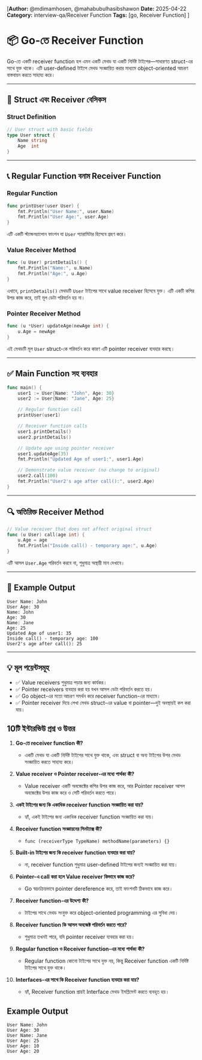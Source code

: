 [**Author:** @mdimamhosen, @mahabubulhasibshawon
**Date:** 2025-04-22
**Category:** interview-qa/Receiver Function
**Tags:** [go, Receiver Function]
]


# 📦 Go-তে Receiver Function

Go-তে একটি receiver function হল এমন একটি মেথড যা একটি নির্দিষ্ট টাইপের—সাধারণত struct-এর সাথে যুক্ত থাকে। এটি user-defined টাইপে মেথড সংজ্ঞায়িত করার মাধ্যমে object-oriented আচরণ বাস্তবায়ন করতে সাহায্য করে।

---

## 🧱 Struct এবং Receiver বেসিকস

### Struct Definition

```go
// User struct with basic fields
type User struct {
	Name string
	Age  int
}
```

---

## 📞 Regular Function বনাম Receiver Function

### Regular Function

```go
func printUser(user User) {
	fmt.Println("User Name:", user.Name)
	fmt.Println("User Age:", user.Age)
}
```

এটি একটি স্ট্যান্ডঅ্যালোন ফাংশন যা `User` প্যারামিটার হিসেবে গ্রহণ করে।

### Value Receiver Method

```go
func (u User) printDetails() {
	fmt.Println("Name:", u.Name)
	fmt.Println("Age:", u.Age)
}
```

এখানে, `printDetails()` মেথডটি `User` টাইপের সাথে value receiver হিসেবে যুক্ত। এটি একটি কপির উপর কাজ করে, তাই মূল ডেটা পরিবর্তন হয় না।

### Pointer Receiver Method

```go
func (u *User) updateAge(newAge int) {
	u.Age = newAge
}
```

এই মেথডটি মূল `User` struct-কে পরিবর্তন করে কারণ এটি pointer receiver ব্যবহার করছে।

---

## ✅ Main Function সহ ব্যবহার

```go
func main() {
	user1 := User{Name: "John", Age: 30}
	user2 := User{Name: "Jane", Age: 25}

	// Regular function call
	printUser(user1)

	// Receiver function calls
	user1.printDetails()
	user2.printDetails()

	// Update age using pointer receiver
	user1.updateAge(35)
	fmt.Println("Updated Age of user1:", user1.Age)

	// Demonstrate value receiver (no change to original)
	user2.call(100)
	fmt.Println("User2's age after call():", user2.Age)
}
```

---

## 🔍 অতিরিক্ত Receiver Method

```go
// Value receiver that does not affect original struct
func (u User) call(age int) {
	u.Age = age
	fmt.Println("Inside call() - temporary age:", u.Age)
}
```

এটি আসল `User.Age` পরিবর্তন করবে না, শুধুমাত্র অস্থায়ী মান দেখাবে।

---

## 🧪 Example Output

```
User Name: John
User Age: 30
Name: John
Age: 30
Name: Jane
Age: 25
Updated Age of user1: 35
Inside call() - temporary age: 100
User2's age after call(): 25
```

---

## 💡 মূল পয়েন্টসমূহ

* ✅ Value receivers শুধুমাত্র পড়ার জন্য কার্যকর।
* ✅ Pointer receivers ব্যবহার করা হয় যখন আসল ডেটা পরিবর্তন করতে হয়।
* ✅ Go object-এর মতো আচরণ সমর্থন করে receiver function-এর মাধ্যমে।
* ✅ Pointer receiver দিয়ে লেখা মেথড struct-এর value বা pointer—দুই অবস্থায়ই কল করা যায়।

## 10টি ইন্টারভিউ প্রশ্ন ও উত্তর

1. **Go-তে receiver function কী?**

   * একটি মেথড যা একটি নির্দিষ্ট টাইপের সাথে যুক্ত থাকে, এবং struct বা অন্য টাইপের উপর মেথড সংজ্ঞায়িত করতে সাহায্য করে।

2. **Value receiver ও Pointer receiver-এর মধ্যে পার্থক্য কী?**

   * Value receiver একটি অবজেক্টের কপির উপর কাজ করে, আর Pointer receiver আসল অবজেক্টের উপর কাজ করে ও সেটি পরিবর্তন করতে পারে।

3. **একই টাইপের জন্য কি একাধিক receiver function সংজ্ঞায়িত করা যায়?**

   * হ্যাঁ, একই টাইপের জন্য একাধিক receiver function সংজ্ঞায়িত করা যায়।

4. **Receiver function সংজ্ঞায়নের সিনট্যাক্স কী?**

   * `func (receiverType TypeName) methodName(parameters) {}`

5. **Built-in টাইপের জন্য কি receiver function ব্যবহার করা যায়?**

   * না, receiver function শুধুমাত্র user-defined টাইপের জন্যই সংজ্ঞায়িত করা যায়।

6. **Pointer-এ call করা হলে Value receiver কিভাবে কাজ করে?**

   * Go স্বয়ংক্রিয়ভাবে pointer dereference করে, তাই ফাংশনটি ঠিকভাবে কাজ করে।

7. **Receiver function-এর উদ্দেশ্য কী?**

   * টাইপের সাথে মেথড সংযুক্ত করে object-oriented programming এর সুবিধা দেয়।

8. **Receiver function কি আসল অবজেক্ট পরিবর্তন করতে পারে?**

   * শুধুমাত্র তখনই পারে, যদি pointer receiver ব্যবহার করা হয়।

9. **Regular function ও Receiver function-এর মধ্যে পার্থক্য কী?**

   * Regular function কোনো টাইপের সাথে যুক্ত নয়, কিন্তু Receiver function একটি নির্দিষ্ট টাইপের সাথে যুক্ত থাকে।

10. **Interfaces-এর সাথে কি Receiver function ব্যবহার করা যায়?**

    * হ্যাঁ, Receiver function প্রায়ই Interface মেথড ইমপ্লিমেন্ট করতে ব্যবহৃত হয়।

## Example Output

```
User Name: John
User Age: 30
User Name: Jane
User Age: 25
User Age: 10
User Age: 20
```
